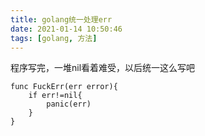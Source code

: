 ```yaml
---
title: golang统一处理err
date: 2021-01-14 10:50:46
tags: [golang, 方法]
---
```

程序写完，一堆nil看着难受，以后统一这么写吧
```
func FuckErr(err error){
    if err!=nil{
        panic(err)
    }
}
```
